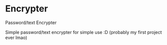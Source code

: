 # Encrypter

Password/text Encrypter

Simple password/text encrypter for simple use :D (probably my first project ever lmao)
